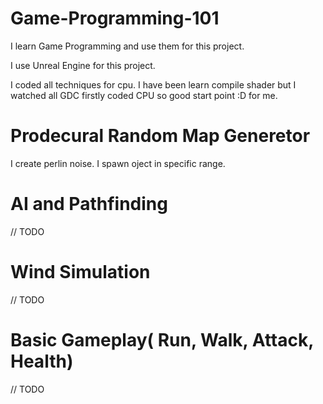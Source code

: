 # Game-Programming-101
I learn Game Programming and use them for this project.

I use Unreal Engine for this project.

I coded all techniques for cpu. I have been learn compile shader but I watched all GDC firstly coded CPU so good start point :D for me.

# Prodecural Random Map Generetor

I create perlin noise. I spawn oject in specific range.

# AI and Pathfinding

// TODO

# Wind Simulation

// TODO

# Basic Gameplay( Run, Walk, Attack, Health)

// TODO
